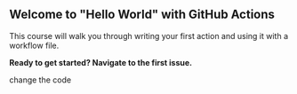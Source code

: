 ## Welcome to "Hello World" with GitHub Actions

This course will walk you through writing your first action and using it with a workflow file. 

**Ready to get started? Navigate to the first issue.**

change the code

